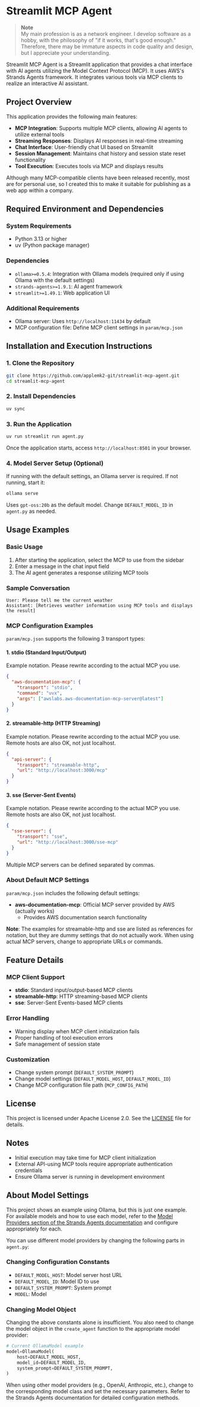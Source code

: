 # Streamlit MCP Agent

> **Note**  
> My main profession is as a network engineer. I develop software as a hobby, with the philosophy of "if it works, that's good enough."  
> Therefore, there may be immature aspects in code quality and design, but I appreciate your understanding.

Streamlit MCP Agent is a Streamlit application that provides a chat interface with AI agents utilizing the Model Context Protocol (MCP). It uses AWS's Strands Agents framework. It integrates various tools via MCP clients to realize an interactive AI assistant.

## Project Overview

This application provides the following main features:

- **MCP Integration**: Supports multiple MCP clients, allowing AI agents to utilize external tools
- **Streaming Responses**: Displays AI responses in real-time streaming
- **Chat Interface**: User-friendly chat UI based on Streamlit
- **Session Management**: Maintains chat history and session state reset functionality
- **Tool Execution**: Executes tools via MCP and displays results

Although many MCP-compatible clients have been released recently, most are for personal use, so I created this to make it suitable for publishing as a web app within a company.

## Required Environment and Dependencies

### System Requirements
- Python 3.13 or higher
- uv (Python package manager)

### Dependencies
- `ollama>=0.5.4`: Integration with Ollama models (required only if using Ollama with the default settings)
- `strands-agents>=1.9.1`: AI agent framework
- `streamlit>=1.49.1`: Web application UI

### Additional Requirements
- Ollama server: Uses `http://localhost:11434` by default
- MCP configuration file: Define MCP client settings in `param/mcp.json`

## Installation and Execution Instructions

### 1. Clone the Repository
```bash
git clone https://github.com/applemk2-git/streamlit-mcp-agent.git
cd streamlit-mcp-agent
```

### 2. Install Dependencies
```bash
uv sync
```

### 3. Run the Application
```bash
uv run streamlit run agent.py
```

Once the application starts, access `http://localhost:8501` in your browser.

### 4. Model Server Setup (Optional)
If running with the default settings, an Ollama server is required. If not running, start it:
```bash
ollama serve
```

Uses `gpt-oss:20b` as the default model. Change `DEFAULT_MODEL_ID` in `agent.py` as needed.

## Usage Examples

### Basic Usage
1. After starting the application, select the MCP to use from the sidebar
2. Enter a message in the chat input field
3. The AI agent generates a response utilizing MCP tools

### Sample Conversation
```
User: Please tell me the current weather
Assistant: [Retrieves weather information using MCP tools and displays the result]
```

### MCP Configuration Examples
`param/mcp.json` supports the following 3 transport types:

#### 1. stdio (Standard Input/Output)
Example notation. Please rewrite according to the actual MCP you use.
```json
{
  "aws-documentation-mcp": {
    "transport": "stdio",
    "command": "uvx",
    "args": ["awslabs.aws-documentation-mcp-server@latest"]
  }
}
```

#### 2. streamable-http (HTTP Streaming)
Example notation. Please rewrite according to the actual MCP you use. Remote hosts are also OK, not just localhost.
```json
{
  "api-server": {
    "transport": "streamable-http",
    "url": "http://localhost:3000/mcp"
  }
}
```

#### 3. sse (Server-Sent Events)
Example notation. Please rewrite according to the actual MCP you use. Remote hosts are also OK, not just localhost.
```json
{
  "sse-server": {
    "transport": "sse",
    "url": "http://localhost:3000/sse-mcp"
  }
}
```

Multiple MCP servers can be defined separated by commas.

### About Default MCP Settings
`param/mcp.json` includes the following default settings:

- **aws-documentation-mcp**: Official MCP server provided by AWS (actually works)
  - Provides AWS documentation search functionality

**Note**: The examples for streamable-http and sse are listed as references for notation, but they are dummy settings that do not actually work. When using actual MCP servers, change to appropriate URLs or commands.

## Feature Details

### MCP Client Support
- **stdio**: Standard input/output-based MCP clients
- **streamable-http**: HTTP streaming-based MCP clients
- **sse**: Server-Sent Events-based MCP clients

### Error Handling
- Warning display when MCP client initialization fails
- Proper handling of tool execution errors
- Safe management of session state

### Customization
- Change system prompt (`DEFAULT_SYSTEM_PROMPT`)
- Change model settings (`DEFAULT_MODEL_HOST`, `DEFAULT_MODEL_ID`)
- Change MCP configuration file path (`MCP_CONFIG_PATH`)

## License

This project is licensed under Apache License 2.0. See the [LICENSE](LICENSE) file for details.

## Notes

- Initial execution may take time for MCP client initialization
- External API-using MCP tools require appropriate authentication credentials
- Ensure Ollama server is running in development environment

## About Model Settings

This project shows an example using Ollama, but this is just one example. For available models and how to use each model, refer to the [Model Providers section of the Strands Agents documentation](https://strandsagents.com/latest/documentation/docs/) and configure appropriately for each.

You can use different model providers by changing the following parts in `agent.py`:

### Changing Configuration Constants
- `DEFAULT_MODEL_HOST`: Model server host URL
- `DEFAULT_MODEL_ID`: Model ID to use
- `DEFAULT_SYSTEM_PROMPT`: System prompt
- `MODEL`: Model

### Changing Model Object
Changing the above constants alone is insufficient. You also need to change the model object in the `create_agent` function to the appropriate model provider:

```python
# Current OllamaModel example
model=OllamaModel(
    host=DEFAULT_MODEL_HOST,
    model_id=DEFAULT_MODEL_ID,
    system_prompt=DEFAULT_SYSTEM_PROMPT,
)
```

When using other model providers (e.g., OpenAI, Anthropic, etc.), change to the corresponding model class and set the necessary parameters. Refer to the Strands Agents documentation for detailed configuration methods.
